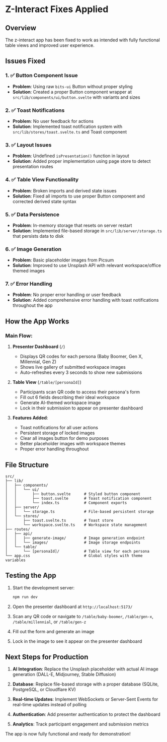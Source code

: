 # Z-Interact Fixes Applied

## Overview
The z-interact app has been fixed to work as intended with fully functional table views and improved user experience.

## Issues Fixed

### 1. ✅ Button Component Issue
- **Problem**: Using raw `bits-ui` Button without proper styling
- **Solution**: Created a proper Button component wrapper at `src/lib/components/ui/button.svelte` with variants and sizes

### 2. ✅ Toast Notifications
- **Problem**: No user feedback for actions
- **Solution**: Implemented toast notification system with `src/lib/stores/toast.svelte.ts` and Toast component

### 3. ✅ Layout Issues
- **Problem**: Undefined `isPresentation()` function in layout
- **Solution**: Added proper implementation using page store to detect presentation routes

### 4. ✅ Table View Functionality
- **Problem**: Broken imports and derived state issues
- **Solution**: Fixed all imports to use proper Button component and corrected derived state syntax

### 5. ✅ Data Persistence
- **Problem**: In-memory storage that resets on server restart
- **Solution**: Implemented file-based storage in `src/lib/server/storage.ts` that persists data to disk

### 6. ✅ Image Generation
- **Problem**: Basic placeholder images from Picsum
- **Solution**: Improved to use Unsplash API with relevant workspace/office themed images

### 7. ✅ Error Handling
- **Problem**: No proper error handling or user feedback
- **Solution**: Added comprehensive error handling with toast notifications throughout the app

## How the App Works

### Main Flow:
1. **Presenter Dashboard** (`/`)
   - Displays QR codes for each persona (Baby Boomer, Gen X, Millennial, Gen Z)
   - Shows live gallery of submitted workspace images
   - Auto-refreshes every 3 seconds to show new submissions

2. **Table View** (`/table/[personaId]`)
   - Participants scan QR code to access their persona's form
   - Fill out 6 fields describing their ideal workspace
   - Generate AI-themed workspace image
   - Lock in their submission to appear on presenter dashboard

3. **Features Added**:
   - Toast notifications for all user actions
   - Persistent storage of locked images
   - Clear all images button for demo purposes
   - Better placeholder images with workspace themes
   - Proper error handling throughout

## File Structure

```
src/
├── lib/
│   ├── components/
│   │   └── ui/
│   │       ├── button.svelte      # Styled button component
│   │       ├── toast.svelte       # Toast notification component
│   │       └── index.ts           # Component exports
│   ├── server/
│   │   └── storage.ts             # File-based persistent storage
│   └── stores/
│       ├── toast.svelte.ts        # Toast store
│       └── workspace.svelte.ts    # Workspace state management
├── routes/
│   ├── api/
│   │   ├── generate-image/        # Image generation endpoint
│   │   └── images/                # Image storage endpoints
│   └── table/
│       └── [personaId]/           # Table view for each persona
└── app.css                        # Global styles with theme variables
```

## Testing the App

1. Start the development server:
   ```bash
   npm run dev
   ```

2. Open the presenter dashboard at `http://localhost:5173/`

3. Scan any QR code or navigate to `/table/baby-boomer`, `/table/gen-x`, `/table/millennial`, or `/table/gen-z`

4. Fill out the form and generate an image

5. Lock in the image to see it appear on the presenter dashboard

## Next Steps for Production

1. **AI Integration**: Replace the Unsplash placeholder with actual AI image generation (DALL-E, Midjourney, Stable Diffusion)

2. **Database**: Replace file-based storage with a proper database (SQLite, PostgreSQL, or Cloudflare KV)

3. **Real-time Updates**: Implement WebSockets or Server-Sent Events for real-time updates instead of polling

4. **Authentication**: Add presenter authentication to protect the dashboard

5. **Analytics**: Track participant engagement and submission metrics

The app is now fully functional and ready for demonstration!